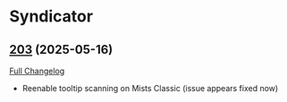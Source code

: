 # Syndicator

## [203](https://github.com/Baganator/Syndicator/tree/203) (2025-05-16)
[Full Changelog](https://github.com/Baganator/Syndicator/compare/202...203) 

- Reenable tooltip scanning on Mists Classic (issue appears fixed now)  
